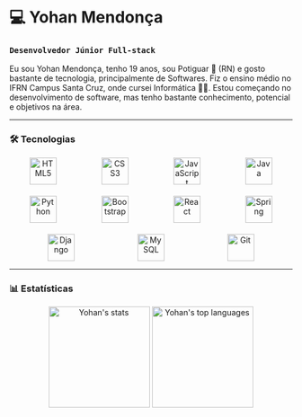 # 💻 Yohan Mendonça

### `Desenvolvedor Júnior Full-stack`

Eu sou Yohan Mendonça, tenho 19 anos, sou Potiguar 🍤 (RN) e gosto bastante de tecnologia, principalmente de Softwares. Fiz o ensino médio no IFRN Campus Santa Cruz, onde cursei Informática 👨‍💻. Estou começando no desenvolvimento de software, mas tenho bastante conhecimento, potencial e objetivos na área.

---

### 🛠️ Tecnologias

<div align="center" style="display: flex; flex-wrap: wrap; gap: 20px; justify-content: space-evenly;">
  <div align="center" style="width: 96px;">
    <img src="https://cdn.jsdelivr.net/gh/devicons/devicon@latest/icons/html5/html5-original.svg" width="48" height="48" alt="HTML5" />
  </div>

  <div align="center" style="width: 96px;">
    <img src="https://cdn.jsdelivr.net/gh/devicons/devicon@latest/icons/css3/css3-original.svg" width="48" height="48" alt="CSS3" />
  </div>

  <div align="center" style="width: 96px;">
    <img src="https://cdn.jsdelivr.net/gh/devicons/devicon@latest/icons/javascript/javascript-original.svg" width="48" height="48" alt="JavaScript" />
  </div>

  <div align="center" style="width: 96px;">
    <img src="https://cdn.jsdelivr.net/gh/devicons/devicon@latest/icons/java/java-original.svg" width="48" height="48" alt="Java" />
  </div>

  <div align="center" style="width: 96px;">
    <img src="https://cdn.jsdelivr.net/gh/devicons/devicon@latest/icons/python/python-original.svg" width="48" height="48" alt="Python" />
  </div>

  <div align="center" style="width: 96px;">
    <img src="https://cdn.jsdelivr.net/gh/devicons/devicon@latest/icons/bootstrap/bootstrap-original.svg" width="48" height="48" alt="Bootstrap" />
  </div>

  <div align="center" style="width: 96px;">
    <img src="https://cdn.jsdelivr.net/gh/devicons/devicon@latest/icons/react/react-original.svg" width="48" height="48" alt="React" />
  </div>

  <div align="center" style="width: 96px;">
    <img src="https://cdn.jsdelivr.net/gh/devicons/devicon@latest/icons/spring/spring-original.svg" width="48" height="48" alt="Spring" />
  </div>

  <div align="center" style="width: 96px;">
    <img src="https://cdn.jsdelivr.net/gh/devicons/devicon@latest/icons/django/django-plain.svg" width="48" height="48" alt="Django" />
  </div>

  <div align="center" style="width: 96px;">
    <img src="https://cdn.jsdelivr.net/gh/devicons/devicon@latest/icons/mysql/mysql-original.svg" width="48" height="48" alt="MySQL" />
  </div>

  <div align="center" style="width: 96px;">
    <img src="https://cdn.jsdelivr.net/gh/devicons/devicon@latest/icons/git/git-original.svg" width="48" height="48" alt="Git" />
  </div>
</div>

---

### 📊 Estatísticas

<div align="center">
  <img height="180em" src="https://github-readme-stats.vercel.app/api?username=yohanDev6&show_icons=true&theme=dark" alt="Yohan's stats" />
  <img height="180em" src="https://github-readme-stats.vercel.app/api/top-langs/?username=yohanDev6&layout=compact&theme=dark" alt="Yohan's top languages" />
</div>
